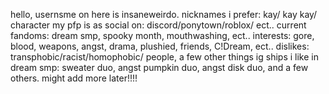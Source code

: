 hello, usernsme on here is insaneweirdo.
nicknames i prefer: kay/ kay kay/ character my pfp is as
social on: discord/ponytown/roblox/ ect..
current fandoms: dream smp, spooky month, mouthwashing, ect..
interests: gore, blood, weapons, angst, drama, plushied, friends,
C!Dream, ect..
dislikes: transphobic/racist/homophobic/ people, a few other things ig
ships i like in dream smp: sweater duo, angst pumpkin duo, angst disk
duo, and a few others.
might add more later!!!!
